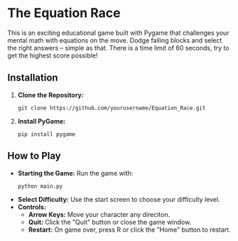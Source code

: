 # The Equation Race

This is an exciting educational game built with Pygame that challenges your mental math  with equations on the move. Dodge falling blocks and select the right answers – simple as that. There is a time limit of 60 seconds, try to get the highest score possible!

## Installation
1. **Clone the Repository:**
   ```
   git clone https://github.com/yourusername/Equation_Race.git
   ```
3. **Install PyGame:**
   ```
   pip install pygame
   ```

## How to Play
- **Starting the Game:** Run the game with:
  ```
  python main.py
  ```
- **Select Difficulty:** Use the start screen to choose your difficulty level.
- **Controls:**
  - **Arrow Keys:** Move your character any direciton.
  - **Quit:** Click the "Quit" button or close the game window.
  - **Restart:** On game over, press R or click the "Home" button to restart.
